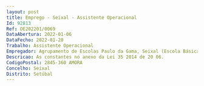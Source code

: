 ```yaml
--- 
layout: post
title: Emprego - Seixal - Assistente Operacional
Id: 92813
Ref: OE202201/0069
DataAbertura: 2022-01-06
DataFecho: 2022-01-20
Trabalho: Assistente Operacional
Empregador: Agrupamento de Escolas Paulo da Gama, Seixal (Escola Básica Paulo da Gama, Amora, Seixal - Sede)
Descricao: As constantes no anexo da Lei 35 2014 de 20 06.
CodigoPostal: 2845-360 AMORA
Concelho: Seixal
Distrito: Setúbal
--- 
```

